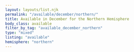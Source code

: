 ```yaml
---
layout: layouts/list.njk
permalink: "/available/december/northern/"
title: Available in December for the Northern Hemisphere
body_class: available
filter_by_tag: "available_december_northern"
type: "mixed"
listing: "available"
hemisphere: "northern"
---
```

